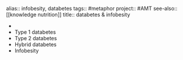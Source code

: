alias:: infobesity, databetes
tags:: #metaphor 
project:: #AMT
see-also:: [[knowledge nutrition]]
title:: databetes & infobesity

-
- Type 1 databetes
- Type 2 databetes
- Hybrid databetes
- Infobesity